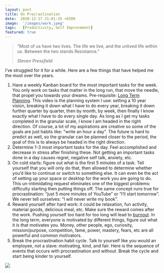 ```yaml
---
layout: post
title: On Procrastination
date:  2020-12-17 21:01:35 +0300
image:  '/images/work.jpeg'
tags:   [Productivity, Self Improvement]
featured: true
---
```


> “Most of us have two lives. The life we live, and the unlived life within us. Between the two stands Resistance.”
>
> <cite>Steven Pressfield</cite>


I’ve struggled for it for a while. Here are a few things that have helped me the most over the years.

1. Have a weekly Kanban board for the most important tasks for the week. You only work on tasks that matter in the long run, that move the needle, that propel you towards your dreams. Pre-requisite: [Long Term Planning](https://www.youtube.com/watch?v=5paYI2nCarc). This video is the planning system I use: setting a 10 year vision, breaking it down what I have to do every year, breaking it down further quarter by quarter, then by month, by week, then finally I know exactly what I have to do every single day. As long as I get my tasks completed in the granular scale, I know I am headed in the right direction. Of course, a lot of my aspirations are creative so some of the goals are just habits like: "write an hour a day". The future is hard to predict as well, so the granular can be planned closer to the period, the goal of this is to always be headed in the right direction.
2. Determine 1-3 most important tasks for the day. Feel accomplished and decrease in stress after finishing these. Not getting an important tasks done in a day causes regret, negative self talk, anxiety, etc.
3. On cold starts: figure out what is the first 5 minutes of a task. Tell yourself that you will only do that, then allowed to determine whether you’d like to continue or switch to something else. It can even be the act of setting up your space or desktop for the work you are going to do. This un-intimidating request eliminates one of the biggest problems: difficulty starting then putting things off. The same concept runs true for procrastination: “just 5 more minutes of YouTube” or “I’ll start tomorrow”.  We never tell ourselves: “I will never write my book”.
4. Reward yourself after hard work: it could be relaxation, fun activity, material goods, delicious meal, etc. Make sure the reward comes after the work. Pushing yourself too hard for too long will lead to [burnout](https://www.helpguide.org/articles/stress/burnout-prevention-and-recovery.htm). In the long term, everyone is motivated by different things, figure out what it is that motivates you. Money, other people, ego, curiosity, mission/purpose, competition, fame, power, mastery, fears, etc are all powerful and common motivators.
5. Break the procrastination habit cycle. Talk to yourself like you would an employee, not a slave: motivating, kind, and fair. Here is the sequence of events that occurs with procrastination and without. Break the cycle and start being kinder to yourself.


<img src="/../../images/do-it-now.png">
